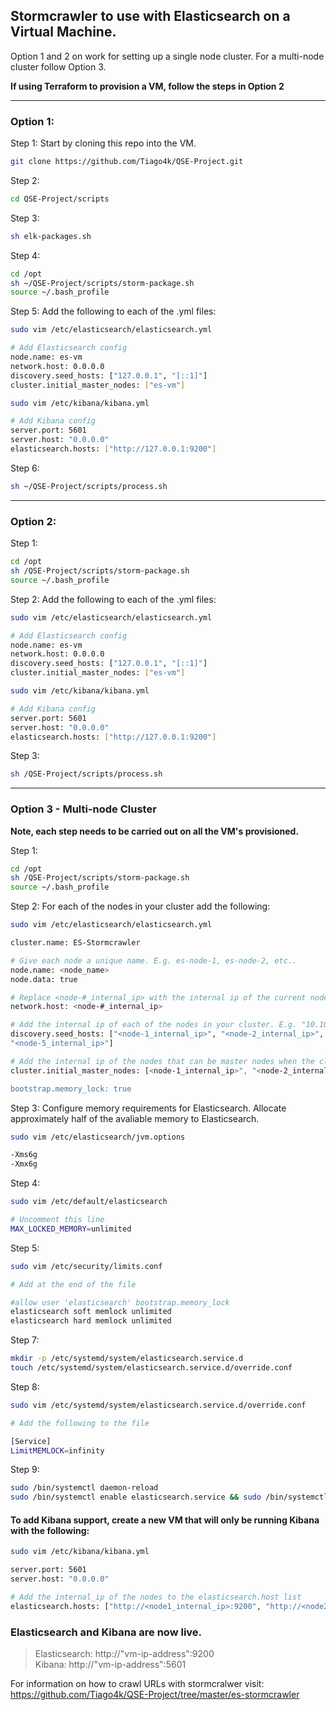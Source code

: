 ## Stormcrawler to use with Elasticsearch on a Virtual Machine.

Option 1 and 2 on work for setting up a single node cluster. For a multi-node cluster follow Option 3.

**If using Terraform to provision a VM, follow the steps in Option 2**

---
### Option 1:
Step 1: 
Start by cloning this repo into the VM.

``` sh
git clone https://github.com/Tiago4k/QSE-Project.git
```

Step 2:
``` sh
cd QSE-Project/scripts
```

Step 3:
``` sh
sh elk-packages.sh
```

Step 4:
``` sh
cd /opt
sh ~/QSE-Project/scripts/storm-package.sh
source ~/.bash_profile
```

Step 5:
Add the following to each of the .yml files:
``` sh
sudo vim /etc/elasticsearch/elasticsearch.yml

# Add Elasticsearch config
node.name: es-vm
network.host: 0.0.0.0
discovery.seed_hosts: ["127.0.0.1", "[::1]"]
cluster.initial_master_nodes: ["es-vm"]

sudo vim /etc/kibana/kibana.yml

# Add Kibana config
server.port: 5601
server.host: "0.0.0.0"
elasticsearch.hosts: ["http://127.0.0.1:9200"]
```

Step 6:
``` sh
sh ~/QSE-Project/scripts/process.sh
```

---

### Option 2:
Step 1:
``` sh
cd /opt
sh /QSE-Project/scripts/storm-package.sh
source ~/.bash_profile
```

Step 2:
Add the following to each of the .yml files:
``` sh
sudo vim /etc/elasticsearch/elasticsearch.yml

# Add Elasticsearch config
node.name: es-vm
network.host: 0.0.0.0
discovery.seed_hosts: ["127.0.0.1", "[::1]"]
cluster.initial_master_nodes: ["es-vm"]

sudo vim /etc/kibana/kibana.yml

# Add Kibana config
server.port: 5601
server.host: "0.0.0.0"
elasticsearch.hosts: ["http://127.0.0.1:9200"]
```

Step 3:
``` sh
sh /QSE-Project/scripts/process.sh
```

---

### Option 3 - Multi-node Cluster

**Note, each step needs to be carried out on all the VM's provisioned.**

Step 1:
``` sh
cd /opt
sh /QSE-Project/scripts/storm-package.sh
source ~/.bash_profile
```

Step 2:
For each of the nodes in your cluster add the following:
``` sh
sudo vim /etc/elasticsearch/elasticsearch.yml

cluster.name: ES-Stormcrawler

# Give each node a unique name. E.g. es-node-1, es-node-2, etc..
node.name: <node_name>
node.data: true

# Replace <node-#_internal_ip> with the internal ip of the current node.
network.host: <node-#_internal_ip>

# Add the internal ip of each of the nodes in your cluster. E.g. "10.10.0.1", "10.10.0.2", etc...
discovery.seed_hosts: ["<node-1_internal_ip>", "<node-2_internal_ip>", "<node-3_internal_ip>", "<node-4_internal_ip>",
"<node-5_internal_ip>"]

# Add the internal ip of the nodes that can be master nodes when the cluster starts up. 
cluster.initial_master_nodes: [<node-1_internal_ip>", "<node-2_internal_ip>", "<node-3_internal_ip>"]

bootstrap.memory_lock: true
```

Step 3: 
Configure memory requirements for Elasticsearch. Allocate approximately half of the avaliable memory to Elasticsearch.

``` sh
sudo vim /etc/elasticsearch/jvm.options

-Xms6g
-Xmx6g
```

Step 4:
``` sh
sudo vim /etc/default/elasticsearch 

# Uncomment this line
MAX_LOCKED_MEMORY=unlimited
```

Step 5:
``` sh
sudo vim /etc/security/limits.conf

# Add at the end of the file

#allow user 'elasticsearch' bootstrap.memory_lock
elasticsearch soft memlock unlimited
elasticsearch hard memlock unlimited
```

Step 7:
```sh
mkdir -p /etc/systemd/system/elasticsearch.service.d
touch /etc/systemd/system/elasticsearch.service.d/override.conf
```

Step 8:
``` sh
sudo vim /etc/systemd/system/elasticsearch.service.d/override.conf

# Add the following to the file

[Service]
LimitMEMLOCK=infinity
```

Step 9:
```sh
sudo /bin/systemctl daemon-reload
sudo /bin/systemctl enable elasticsearch.service && sudo /bin/systemctl start elasticsearch.service
```

#### To add Kibana support, create a new VM that will only be running Kibana with the following:

```sh
sudo vim /etc/kibana/kibana.yml

server.port: 5601
server.host: "0.0.0.0"

# Add the internal_ip of the nodes to the elasticsearch.host list
elasticsearch.hosts: ["http://<node1_internal_ip>:9200", "http://<node2_internal_ip>:9200"]
```


### Elasticsearch and Kibana are now live.
> Elasticsearch: http://"vm-ip-address":9200 <br />
> Kibana: http://"vm-ip-address":5601


For information on how to crawl URLs with stormcralwer visit:
https://github.com/Tiago4k/QSE-Project/tree/master/es-stormcrawler
